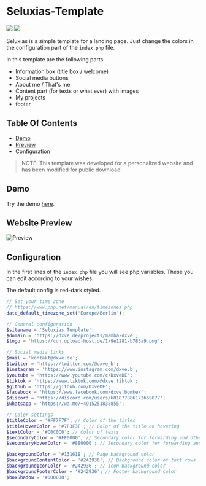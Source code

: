 # Seluxias-Template
![](https://img.shields.io/badge/Language-PHP,%20HTML%20&%20CSS-darkblue)
![](https://img.shields.io/badge/CSS-Bootstrap%205.2-purple)

Seluxias is a simple template for a landing page.
Just change the colors in the configuration part of the `index.php` file.

In this template are the following parts:
* Information box (title box / welcome)
* Social media buttons
* About me / That's me
* Content part (for texts or what ever) with images
* My projects
* footer



## Table Of Contents

* [Demo](#demo)
* [Preview](#preview)
* [Configuration](#configuration)


> NOTE: This template was developed for a personalized website and has been modified for public download.



## Demo
Try the demo [here](https://dxve.de/projects/seluxias/).



## Website Preview
![Preview](https://cdn.upload-host.de/1/1d3d26-c8c9d1.png)



## Configuration

In the first lines of the `index.php` file you will see php variables.
These you can edit according to your wishes.

The default config is red-dark styled.

```php
// Set your time zone
// https://www.php.net/manual/en/timezones.php
date_default_timezone_set('Europe/Berlin');

// General configuration
$sitename = 'Seluxias Template';
$domain = 'https://dxve.de/projects/mamba-dxve';
$logo = 'https://cdn.upload-host.de/1/9e1281-b783a9.png';

// Social media links
$mail = 'kontakt@dxve.de';
$twitter = 'https://twitter.com/@dxve_b';
$instagram = 'https://www.instagram.com/dxve.b';
$youtube = 'https://www.youtube.com/c/DxveDE';
$tiktok = 'https://www.tiktok.com/@dxve.tiktok';
$github = 'https://github.com/DxveDE';
$facebook = 'https://www.facebook.com/dxve.bomke/';
$discord = 'https://discord.com/users/681877886172659877';
$whatsapp = 'https://wa.me/+4915251838855';

// Color settings
$titleColor = '#FF7F7F'; // Color of the titles
$titleHoverColor = '#7F3F3F'; // Color of the title on hovering
$textColor = '#C0C0C0'; // Color of texts
$secondaryColor = '#FF0000'; // Secondary color for forwarding and other
$secondaryHoverColor = '#880000'; // Secondary color for forwarding and other on hovering

$backgroundColor = '#13161B'; // Page background color
$backgroundContentColor = '#242936'; // Background color of text rows
$backgroundIconColor = '#242936'; // Icon background color
$backgroundFooterColor = '#242936'; // Footer background color
$boxShadow = '#000000';
```
